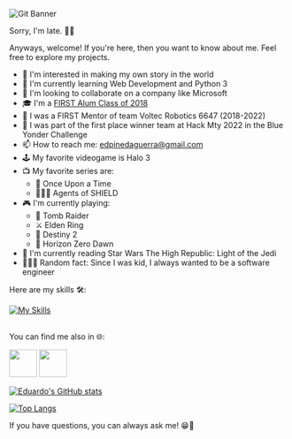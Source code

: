 ![Git Banner](https://user-images.githubusercontent.com/37886408/174928842-22b98e5f-f7fd-44be-ab29-aa4cd5c60adb.png)

Sorry, I'm late. 👋🏼

Anyways, welcome! If you're here, then you want to know about me. Feel free to explore my projects.   
- 👀 I'm interested in making my own story in the world
- 🌱 I'm currently learning Web Development and Python 3
- 🧐 I'm looking to collaborate on a company like Microsoft
- 🎓 I'm a [FIRST Alum Class of 2018](https://www.firstinspires.org/stories/first-place-where-i-belong "FIRST is a Place Where I Belong")
- 🤖 I was a FIRST Mentor of team Voltec Robotics 6647 (2018-2022)
- 🥇 I was part of the first place winner team at Hack Mty 2022 in the Blue Yonder Challenge
- 📫 How to reach me: edpinedaguerra@gmail.com
- 🕹 My favorite videogame is Halo 3
- 📺 My favorite series are:
  - 📕 Once Upon a Time
  - 🕵🏻‍♂️ Agents of SHIELD
- 🎮 I'm currently playing: 
  - 🗻 Tomb Raider
  - ⚔ Elden Ring
  - 🚀 Destiny 2
  - 🏹 Horizon Zero Dawn
- 📖 I'm currently reading Star Wars The High Republic: Light of the Jedi
- 👨🏻‍💻 Random fact: Since I was kid, I always wanted to be a software engineer

Here are my skills 🛠:

[![My Skills](https://skillicons.dev/icons?i=py,html,java,cpp,css,mysql,swift,androidstudio)](https://skillicons.dev)
<br>
<br>

You can find me also in 🌐:

<a href="https://www.linkedin.com/in/eddie4577/"><img src="https://cdn.jsdelivr.net/gh/devicons/devicon/icons/linkedin/linkedin-original.svg" height=50px/></a>
<a href="https://discuss.codecademy.com/u/neomty"><img src="https://play-lh.googleusercontent.com/PG76Emc2UrtKFRE4V7g1cGQ9b4rozQiWjhwCwlVeg37k3w1iZ-jZs_Zg3QlrJp2pQsk" height=50px/></a>

[![Eduardo's GitHub stats](https://github-readme-stats.vercel.app/api?username=NeoMty&count_private=true&show_icons=true&theme=vision-friendly-dark&custom_title=Eduardo's%20GitHub%20stats)](https://github.com/anuraghazra/github-readme-stats)

[![Top Langs](https://github-readme-stats.vercel.app/api/top-langs/?username=NeoMty&layout=compact&theme=vision-friendly-dark)](https://github.com/anuraghazra/github-readme-stats)

If you have questions, you can always ask me! 😁💬
<!---
NeoMty/NeoMty is a ✨ special ✨ repository because its `README.md` (this file) appears on your GitHub profile.
You can click the Preview link to take a look at your changes.
--->
